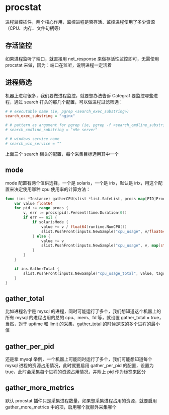 # procstat

进程监控插件，两个核心作用，监控进程是否存活、监控进程使用了多少资源（CPU、内存、文件句柄等）

## 存活监控

如果进程监听了端口，就直接用 net_response 来做存活性监控即可，无需使用 procstat 来做，因为：端口在监听，说明进程一定活着

## 进程筛选

机器上进程很多，我们要做进程监控，就要想办法告诉 Categraf 要监控哪些进程，通过 search 打头的那几个配置，可以做进程过滤筛选：

```ini
# # executable name (ie, pgrep <search_exec_substring>)
search_exec_substring = "nginx"

# # pattern as argument for pgrep (ie, pgrep -f <search_cmdline_substring>)
# search_cmdline_substring = "n9e server"

# # windows service name
# search_win_service = ""
```

上面三个 search 相关的配置，每个采集目标选用其中一个

## mode

mode 配置有两个值供选择，一个是 solaris，一个是 irix，默认是 irix，用这个配置来决定使用哪种 cpu 使用率的计算方法：

```go
func (ins *Instance) gatherCPU(slist *list.SafeList, procs map[PID]Process, tags map[string]string, solarisMode bool) {
	var value float64
	for pid := range procs {
		v, err := procs[pid].Percent(time.Duration(0))
		if err == nil {
			if solarisMode {
				value += v / float64(runtime.NumCPU())
				slist.PushFront(inputs.NewSample("cpu_usage", v/float64(runtime.NumCPU()), map[string]string{"pid": fmt.Sprint(pid)}, tags))
			} else {
				value += v
				slist.PushFront(inputs.NewSample("cpu_usage", v, map[string]string{"pid": fmt.Sprint(pid)}, tags))
			}
		}
	}

	if ins.GatherTotal {
		slist.PushFront(inputs.NewSample("cpu_usage_total", value, tags))
	}
}
```

## gather_total

比如进程名字是 mysql 的进程，同时可能运行了多个，我们想知道这个机器上的所有 mysql 的进程占用的总的 cpu、mem、fd 等，就设置 gather_total = true，当然，对于 uptime 和 limit 的采集，gather_total 的时候是取的多个进程的最小值

## gather_per_pid

还是拿 mysql 举例，一个机器上可能同时运行了多个，我们可能想知道每个 mysql 进程的资源占用情况，此时就要启用 gather_per_pid 的配置，设置为 true，此时会采集每个进程的资源占用情况，并附上 pid 作为标签来区分

## gather_more_metrics

默认 procstat 插件只是采集进程数量，如果想采集进程占用的资源，就要启用 gather_more_metrics 中的项，启用哪个就额外采集哪个

